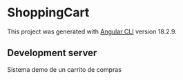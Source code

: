 # ShoppingCart

This project was generated with [Angular CLI](https://github.com/angular/angular-cli) version 18.2.9.

## Development server

Sistema demo de un carrito de compras
